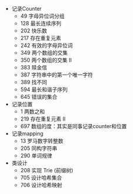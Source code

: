 - 记录Counter
  - 49 字母异位词分组
  - 128 最长连续序列
  - 202 快乐数
  - 217 存在重复元素
  - 242 有效的字母异位词
  - 349 两个数组的交集
  - 350 两个数组的交集 II
  - 383 赎金信
  - 387 字符串中的第一个唯一字符
  - 389 找不同
  - 594 最长和谐子序列
  - 645 错误的集合
- 记录位置
  - 1 两数之和
  - 219 存在重复元素 II
  - 697 数组的度：其实是同事记录counter和位置
- 记录mapping
  - 13 罗马数字转整数
  - 205 同构字符串
  - 290 单词规律
- 类设计
  - 208 实现 Trie (前缀树)
  - 705 设计哈希集合
  - 706 设计哈希映射
